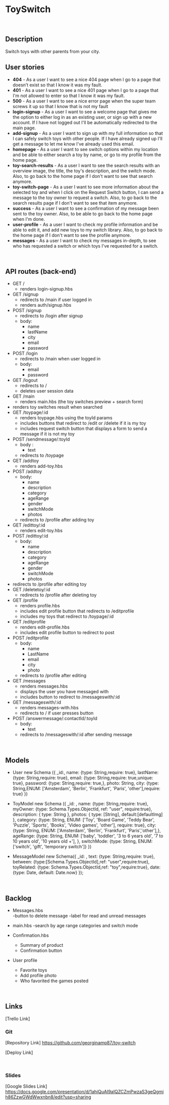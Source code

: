 # ToySwitch
<br>

## Description
Switch toys with other parents from your city.
<br>

## User stories
- **404** - As a user I want to see a nice 404 page when I go to a page that doesn’t exist so that I know it was my fault.
- **401** - As a user I want to see a nice 401 page when I go to a page that I'm not allowed to enter so that I know it was my fault.
- **500** - As a user I want to see a nice error page when the super team screws it up so that I know that is not my fault
- **login-signup** - As a user I want to see a welcome page that gives me the option to either log in as an existing user, or sign up with a new account. If I have not logged out I'll be automatically redirected to the main page.
- **add-signup** - As a user I want to sign up with my full information so that I can safely switch toys with other people. If I have already signed up I'll get a message to let me know I've already used this email.
- **homepage** - As a user I want to see switch options within my location and be able to either search a toy by name, or go to my profile from the home page.
- **toy-search-results** - As a user I want to see the search results with an overview image, the title, the toy's description, and the switch mode. Also, to go back to the home page if I don't want to see that search anymore.
- **toy-switch-page** - As a user I want to see more information about the selected toy and when I click on the Request Switch button, I can send a message to the toy owner to request a switch. Also, to go back to the search results page if I don't want to see that item anymore.
- **success** - As a user I want to see a confirmation of my message been sent to the toy owner. Also, to be able to go back to the home page when I'm done.
- **user-profile** - As a user I want to check my profile information and be able to edit it, and add new toys to my switch library. Also, to go back to the home page if I don't want to see the profile anymore.
- **messages** - As a user I want to check my messages in-depth, to see who has requested a switch or which toys I've requested for a switch.
<br>

## API routes (back-end)

- GET / 
  - renders login-signup.hbs
- GET /signup
  - redirects to /main if user logged in
  - renders auth/signup.hbs
- POST /signup
  - redirects to /login after signup
  - body:
    - name
    - lastName
    - city
    - email
    - password
- POST /login
  - redirects to /main when user logged in
  - body:
    - email
    - password
- GET /logout
  - redirects to /
  - deletes user session data
- GET /main
  - renders main.hbs (the toy switches preview + search form)
 - renders toy switches result when searched
- GET /toypage/:id
  - renders toypage.hbs using the toyId params
  - includes buttons that redirect to /edit or /delete if it is my toy
  - includes request switch button that displays a form to send a message if it is not my toy
- POST /sendmessage/:toyId
  - body :
    - text
  - redirects to /toypage
- GET /addtoy
  - renders add-toy.hbs
- POST /addtoy
  - body: 
     - name
     - description
     - category
     - ageRange
     - gender
     - switchMode
     - photos
  - redirects to /profile after adding toy
- GET /edittoy/:id
  - renders edit-toy.hbs
- POST /edittoy/:id
  - body: 
     - name
     - description
     - category
     - ageRange
     - gender
     - switchMode
     - photos
 - redirects to /profile after editing toy
- GET /deletetoy/:id
  - redirects to /profile after deleting toy
- GET /profile
  - renders profile.hbs
  - includes edit profile button that redirects to /editprofile
  - includes my toys that redirect to /toypage/:id
- GET /editprofile
  - renders edit-profile.hbs
  - includes edit profile button to redirect to post
- POST /editprofile
  - body:
    - name
    - LastName
    - email
    - city
    - photo
  - redirects  to /profile after editing
- GET /messages
  - renders messages.hbs 
  - displays the user you have messaged with
  - includes button to redirect to /messageswith/:id
- GET /messageswith/:id
  - renders messages-with.hbs
  - redirects to / if user presses button
- POST /answermessage/:contactId/:toyId
  - body: 
    - text
  - redirects to /messageswith/:id after sending message

<br>

## Models
 
 - User 
    new Schema ({
     	_id:,
      name: {type: String,require: true},
      lastName: {type: String,require: true},
      email: {type: String,require: true,unique: true},
      password: {type: String,require: true,},
      photo: String,
      city: {type: String,ENUM: ['Amsterdam', 'Berlin', 'Frankfurt', 'Paris', 'other'],require: true}
		})
          
  - ToyModel 
    new Schema ({
      _id: ,
      name: {type: String,require: true},
      myOwner: {type: Schema.Types.ObjectId, ref: "user", require:true},
      description: { type: String },
      photos: { type: [String], default:[defaultImg] },
      category: {type: String, ENUM: ['Toy', 'Board Game', 'Teddy Bear', 'Puzzle', 'Sports', 'Books', 'Video games', 'other'], require: true},
      city: {type: String, ENUM: ['Amsterdam', 'Berlin', 'Frankfurt', 'Paris','other'],},
      ageRange: {type: String, ENUM: ['baby', 'toddler', '3 to 6 years old', '7 to 10 years old', '10 years old +'], },
      switchMode: {type: String, ENUM: ['switch', 'gift', 'temporary switch']}
    })

  - MessageModel
    new Schema({
      _id: ,
      text: {type: String,require: true},
      between: {type:[Schema.Types.ObjectId],ref: "user",require:true},
      toyRelated: {type: Schema.Types.ObjectId,ref: "toy",require:true},
      date: {type: Date, default: Date.now}
      });
    
    <br>
    
## Backlog

- Messages.hbs  
    -button to delete message
    -label for read and unread messages

- main.hbs
    -search by age range categories and switch mode

 - Confirmation.hbs
    - Summary of product
    - Confirmation button
    
 - User profile
    - Favorite toys
    - Add profile photo
    - Who favorited the games posted
    
    
<br>

## Links
[Trello Link]


### Git
[Repository Link]
https://github.com/georginamp87/toy-switch

[Deploy Link]


<br>

### Slides
[Google Slides Link]
https://docs.google.com/presentation/d/1ahiQuAI9aIQZCZmPwzaS3geQgmih86ZzwGWdWwxnbn8/edit?usp=sharing